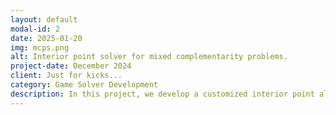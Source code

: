 ```yaml
---
layout: default
modal-id: 2
date: 2025-01-20
img: mcps.png
alt: Interior point solver for mixed complementarity problems.
project-date: December 2024
client: Just for kicks...
category: Game Solver Development
description: In this project, we develop a customized interior point algorithm for solving mixed complementarity problems. This is a broad class of mathematical programming problems that includes Nash equilibrium problems. Our solver achieves state-of-the-art performance, and also supports automatic differentiation of solutions with respect to problem parameters. This way, you can use <i>MixedComplementarityProblems.jl</i> within larger machine learning pipelines! This project is under active development, so stay tuned for more updates!
---
```

